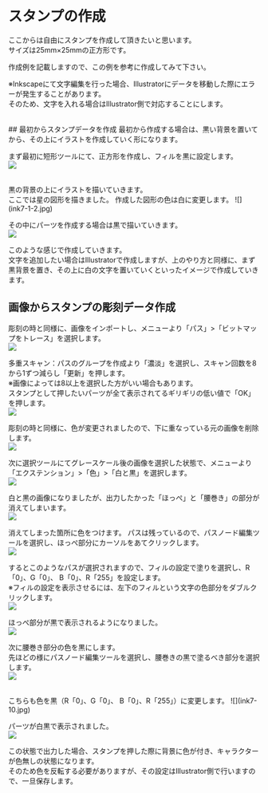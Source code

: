 # スタンプの作成

ここからは自由にスタンプを作成して頂きたいと思います。
<br>
サイズは25mm×25mmの正方形です。

作成例を記載しますので、この例を参考に作成してみて下さい。
<br>

※Inkscapeにて文字編集を行った場合、Illustratorにデータを移動した際にエラーが発生することがあります。
<br>
そのため、文字を入れる場合はIllustrator側で対応することにします。
<br>


<br>
## 最初からスタンプデータを作成
最初から作成する場合は、黒い背景を置いてから、その上にイラストを作成していく形になります。

まず最初に短形ツールにて、正方形を作成し、フィルを黒に設定します。
<br>
![](ink7-1-1.jpg)

<br>
黒の背景の上にイラストを描いていきます。
<br>
ここでは星の図形を描きました。
作成した図形の色は白に変更します。
![](ink7-1-2.jpg)

その中にパーツを作成する場合は黒で描いていきます。
<br>
![](ink7-1-3.jpg)
<br>

このような感じで作成していきます。
<br>
文字を追加したい場合はIllustratorで作成しますが、上のやり方と同様に、まず黒背景を置き、その上に白の文字を置いていくといったイメージで作成していきます。

## 画像からスタンプの彫刻データ作成

彫刻の時と同様に、画像をインポートし、メニューより「パス」>「ビットマップをトレース」を選択します。
<br>
![](ink7-01.jpg)

多重スキャン：パスのグループを作成より「濃淡」を選択し、スキャン回数を8から1ずつ減らし「更新」を押します。
<br>
※画像によっては8以上を選択した方がいい場合もあります。
<br>
スタンプとして押したいパーツが全て表示されてるギリギリの低い値で「OK」を押します。
<br>
![](ink7-02.jpg)

彫刻の時と同様に、色が変更されましたので、下に重なっている元の画像を削除します。
<br>
![](ink7-03.jpg)

次に選択ツールにてグレースケール後の画像を選択した状態で、メニューより「エクステンション」>「色」>「白と黒」を選択します。
<br>
![](ink7-04.jpg)

白と黒の画像になりましたが、出力したかった「ほっぺ」と「腰巻き」の部分が消えてしまいます。
<br>
![](ink7-05.jpg)

消えてしまった箇所に色をつけます。
パスは残っているので、パスノード編集ツールを選択し、ほっぺ部分にカーソルをあてクリックします。
<br>
![](ink7-06.jpg)

するとこのようなパスが選択されますので、フィルの設定で塗りを選択し、R「0」、G「0」、
B「0」、R「255」を設定します。
<br>
※フィルの設定を表示させるには、左下のフィルという文字の色部分をダブルクリックします。
<br>
![](ink7-07.jpg)

ほっぺ部分が黒で表示されるようになりました。
<br>
![](ink7-08.jpg)

次に腰巻き部分の色を黒にします。
<br>
先ほどの様にパスノード編集ツールを選択し、腰巻きの黒で塗るべき部分を選択します。
<br>
![](ink7-09.jpg)

<br>
こちらも色を黒（R「0」、G「0」、
B「0」、R「255」）に変更します。
![](ink7-10.jpg)

パーツが白黒で表示されました。
<br>
![](ink7-11.jpg)

この状態で出力した場合、スタンプを押した際に背景に色が付き、キャラクターが色無しの状態になります。
<br>
そのため色を反転する必要がありますが、その設定はIllustrator側で行いますので、一旦保存します。